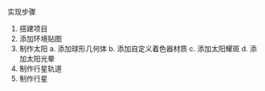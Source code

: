 
实现步骤
1. 搭建项目
2. 添加环境贴图
3. 制作太阳
  a. 添加球形几何体
  b. 添加自定义着色器材质
  c. 添加太阳耀斑
  d. 添加太阳光晕
4. 制作行星轨道
5. 制作行星
